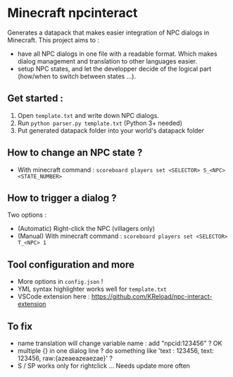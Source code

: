 # Minecraft npcinteract
Generates a datapack that makes easier integration of NPC dialogs in Minecraft.
This project aims to :
- have all NPC dialogs in one file with a readable format. Which makes dialog management and translation to other languages easier.
- setup NPC states, and let the developper decide of the logical part (how/when to switch between states ...).

## Get started :
1) Open `template.txt` and write down NPC dialogs. 
2) Run `python parser.py template.txt`  (Python 3+ needed)
3) Put generated datapack folder into your world's datapack folder

## How to change an NPC state ?
- With minecraft command :
`scoreboard players set <SELECTOR> S_<NPC> <STATE_NUMBER>`

## How to trigger a dialog ?
Two options :
- (Automatic) Right-click the NPC (villagers only)
- (Manual) With minecraft command : 
`scoreboard players set <SELECTOR> T_<NPC> 1`

## Tool configuration and more
- More options in `config.json` !
- YML syntax highlighter works well for `template.txt`
- VSCode extension here : https://github.com/KReload/npc-interact-extension

## To fix
- name translation will change variable name : add "npcid:123456" ? OK
- multiple {} in one dialog line ? do something like 'text : 123456, text: 123456, raw:{azeaeazeaezae}' ?
- S / SP works only for rightclick ... Needs update more often